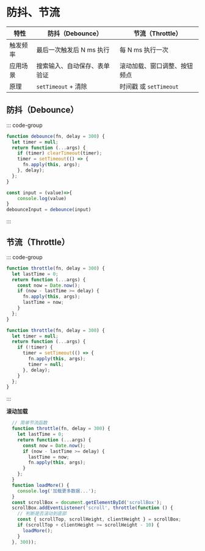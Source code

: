 # 防抖、节流  

| 特性   | 防抖（Debounce）      | 节流（Throttle）       |
| ---- | ----------------- | ------------------ |
| 触发频率 | 最后一次触发后 N ms 执行   | 每 N ms 执行一次        |
| 应用场景 | 搜索输入、自动保存、表单验证    | 滚动加载、窗口调整、按钮频点     |
| 原理   | `setTimeout` + 清除 | 时间戳 或 `setTimeout` |


## 防抖（Debounce）  
::: code-group
```js [base]
function debounce(fn, delay = 300) {
  let timer = null;
  return function (...args) {
    if (timer) clearTimeout(timer);
    timer = setTimeout(() => {
      fn.apply(this, args);
    }, delay);
  };
}

```

```js [debounceInput]
const input = (value)=>{           
    console.log(value)             
}                                  
debounceInput = debounce(input)   
```
:::  


## 节流（Throttle）

::: code-group

```js [时间戳版（立即执行）]
function throttle(fn, delay = 300) {
  let lastTime = 0;
  return function (...args) {
    const now = Date.now();
    if (now - lastTime >= delay) {
      fn.apply(this, args);
      lastTime = now;
    }
  };
}
```

```js [定时器版（延迟执行]
function throttle(fn, delay = 300) {
  let timer = null;
  return function (...args) {
    if (!timer) {
      timer = setTimeout(() => {
        fn.apply(this, args);
        timer = null;
      }, delay);
    }
  };
}
```
:::  

**滚动加载**  

```js 
  // 简单节流函数
  function throttle(fn, delay = 300) {
    let lastTime = 0;
    return function (...args) {
      const now = Date.now();
      if (now - lastTime >= delay) {
        lastTime = now;
        fn.apply(this, args);
      }
    };
  }
  function loadMore() {
    console.log('加载更多数据...');
  }
  const scrollBox = document.getElementById('scrollBox');
  scrollBox.addEventListener('scroll', throttle(function () {
    // 判断是否滚动到底部
    const { scrollTop, scrollHeight, clientHeight } = scrollBox;
    if (scrollTop + clientHeight >= scrollHeight - 10) {
      loadMore();
    }
  }, 300));
```